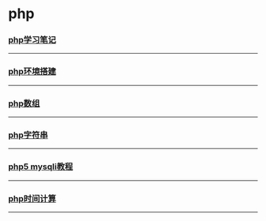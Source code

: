 php
===

### [php学习笔记](note)

---

### [php环境搭建](install)

---

### [php数组](array)

---

### [php字符串](string)

---

### [php5 mysqli教程](mysqli)

---

### [php时间计算](time)

---
